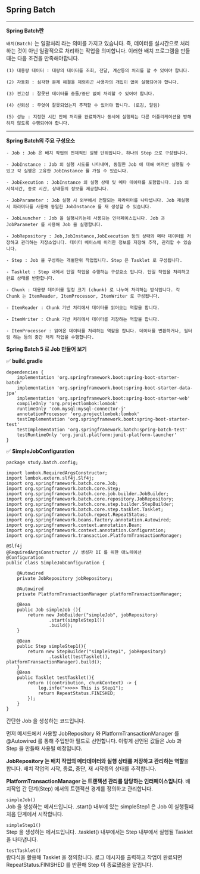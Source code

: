 ## Spring Batch

****


**Spring Batch란**

`배치(Batch)` 는 일괄처리 라는 의미를 가지고 있습니다. 즉, 데이터를 실시간으로 처리하는 것이 아닌 일괄적으로 처리하는 작업을 의미합니다. 이러한 배치 프로그램을 만들때는 다음 조건을 만족해야합니다.

```
(1) 대용량 데이터 : 대량의 데이터를 조회, 전달, 계산등의 처리를 할 수 있어야 합니다.

(2) 자동화 : 심각한 문제 해결을 제외하곤 사용자의 개입이 없이 실행되어야 합니다.

(3) 견고성 : 잘못된 데이터를 충돌/중단 없이 처리할 수 있어야 합니다.

(4) 신뢰성 : 무엇이 잘못되었는지 추적할 수 있어야 합니다. (로깅, 알림)

(5) 성능 : 지정한 시간 안에 처리를 완료하거나 동시에 실행되는 다른 어플리케이션을 방해하지 않도록 수행되어야 합니다.
```

****
**Spring Batch의 주요 구성요소**

```
- Job : Job 은 배치 작업의 전체적인 실행 단위입니다. 하나의 Step 으로 구성됩니다.

- JobInstance : Job 의 실행 시도를 나타내며, 동일한 Job 에 대해 여러번 실행될 수 있고 각 실행은 고유한 JobInstance 를 가질 수 있습니다.

- JobExecution : JobInstance 의 실행 상태 및 메타 데이터를 포함합니다. Job 의 시작시간, 종료 시간, 상태등의 정보를 제공합니다.

- JobParameter : Job 실행 시 외부에서 전달되는 파라미터를 나타냅니다. Job 재실행 시 파라미터를 사용해 동일한 JobInstance 를 재 생성할 수 있습니다.

- JobLauncher : Job 을 실행시키는데 사용되는 인터페이스입니다. Job 과 JobParameter 를 사용해 Job 을 실행합니다.

- JobRepository : Job,JobInstance,JobExecution 등의 상태와 메타 데이터를 저장하고 관리하는 저장소입니다. 데이터 베이스에 이러한 정보를 저장해 추적, 관리할 수 있습니다.

- Step : Job 을 구성하는 개별단위 작업입니다. Step 은 Tasklet 로 구성됩니다.

- Tasklet : Step 내에서 단일 작업을 수행하는 구성요소 입니다. 단일 작업을 처리하고 완료 상태를 반환합니다.

- Chunk : 대용량 데이터를 일정 크기 (chunk) 로 나누어 처리하는 방식입니다. 각 Chunk 는 ItemReader, ItemProcessor, ItemWriter 로 구성됩니다.

- ItemReader : Chunk 기반 처리에서 데이터를 읽어오는 역할을 합니다.
 
- ItemWriter : Chunk 기반 처리에서 데이터를 저장하는 역할을 합니다.

- ItemProcessor : 읽어온 데이터를 처리하는 역할을 합니다. 데이터를 변환하거나, 필터링 하는 등의 중간 처리 작업을 수행합니다.

```

**Spring Batch 5 로 Job 만들어 보기**

✅ **build.gradle**

```
dependencies {
	implementation 'org.springframework.boot:spring-boot-starter-batch'
	implementation 'org.springframework.boot:spring-boot-starter-data-jpa'
	implementation 'org.springframework.boot:spring-boot-starter-web'
	compileOnly 'org.projectlombok:lombok'
	runtimeOnly 'com.mysql:mysql-connector-j'
	annotationProcessor 'org.projectlombok:lombok'
	testImplementation 'org.springframework.boot:spring-boot-starter-test'
	testImplementation 'org.springframework.batch:spring-batch-test'
	testRuntimeOnly 'org.junit.platform:junit-platform-launcher'
}
```

✅ **SimpleJobConfiguration**

```
package study.batch.config;

import lombok.RequiredArgsConstructor;
import lombok.extern.slf4j.Slf4j;
import org.springframework.batch.core.Job;
import org.springframework.batch.core.Step;
import org.springframework.batch.core.job.builder.JobBuilder;
import org.springframework.batch.core.repository.JobRepository;
import org.springframework.batch.core.step.builder.StepBuilder;
import org.springframework.batch.core.step.tasklet.Tasklet;
import org.springframework.batch.repeat.RepeatStatus;
import org.springframework.beans.factory.annotation.Autowired;
import org.springframework.context.annotation.Bean;
import org.springframework.context.annotation.Configuration;
import org.springframework.transaction.PlatformTransactionManager;

@Slf4j
@RequiredArgsConstructor // 생성자 DI 를 위한 애노테이션
@Configuration
public class SimpleJobConfiguration {

    @Autowired
    private JobRepository jobRepository;

    @Autowired
    private PlatformTransactionManager platformTransactionManager;

    @Bean
    public Job simpleJob (){
        return new JobBuilder("simpleJob", jobRepository)
                .start(simpleStep1())
                .build();
    }

    @Bean
    public Step simpleStep1(){
        return new StepBuilder("simpleStep1", jobRepository)
                .tasklet(testTasklet(), platformTransactionManager).build();
    }
    @Bean
    public Tasklet testTasklet(){
        return ((contribution, chunkContext) -> {
            log.info(">>>>> This is Step1");
            return RepeatStatus.FINISHED;
        });
    }
}
```

간단한 Job 을 생성하는 코드입니다.

먼저 메서드에서 사용할 JobRepository 와 PlatformTransactionManager 를 @Autowired 를 통해 주입받아 필드로 선언합니다. 이렇게 선언된 값들은 Job 과 Step 을 만들때 사용될 예정입니다.

**JobRepository 는 배치 작업의 메타데이터와 실행 상태를 저장하고 관리하는 역할**을 합니다. 배치 작업의 시작, 종료, 중단, 재 시작등의 상태를 추적합니다.

**PlatformTransactionManager 는 트랜잭션 관리를 담당하는 인터페이스입니다**. 배치작업 간 단계(Step) 에서의 트랜잭션 경계를 정의하고 관리합니다.

`simpleJob()`  
Job 을 생성하는 메서드입니다. .start() 내부에 있는 simpleStep1 은 Job 이 실행될때 처음 단계에서 시작합니다.

`simpleStep1()`  
Step 을 생성하는 메서드입니다. .tasklet() 내부에서는 Step 내부에서 실행될 Tasklet 을 나타냅니다.

`testTasklet()`  
람다식을 활용해 Tasklet 을 정의합니다. 로그 메시지를 출력하고 작업이 완료되면 RepeatStatus.FINISHED 를 반환해 Step 이 종료됐음을 알립니다.



